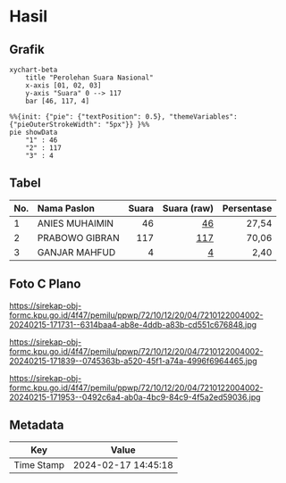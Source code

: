 # Hasil

## Grafik

```mermaid
xychart-beta
    title "Perolehan Suara Nasional"
    x-axis [01, 02, 03]
    y-axis "Suara" 0 --> 117
    bar [46, 117, 4]
```

```mermaid
%%{init: {"pie": {"textPosition": 0.5}, "themeVariables": {"pieOuterStrokeWidth": "5px"}} }%%
pie showData
    "1" : 46
    "2" : 117
    "3" : 4
```

## Tabel

| No. | Nama Paslon    | Suara | Suara (raw) | Persentase |
|:--- |:-------------- | -----:| -----------:| ----------:|
| 1   | ANIES MUHAIMIN | 46    | [46][p-1]   | 27,54      |
| 2   | PRABOWO GIBRAN | 117   | [117][p-2]  | 70,06      |
| 3   | GANJAR MAHFUD  | 4     | [4][p-3]    | 2,40       |


[p-1]: https://github.com/gigit-pemilu/pemilu-2024/blob/main/pilpres/hitung-suara/sub/72-sulawesi-tengah/sub/10-sigi/sub/12-dolo/sub/2004-soulowe/sub/002-tps/sub/paslon-1.txt
[p-2]: https://github.com/gigit-pemilu/pemilu-2024/blob/main/pilpres/hitung-suara/sub/72-sulawesi-tengah/sub/10-sigi/sub/12-dolo/sub/2004-soulowe/sub/002-tps/sub/paslon-2.txt
[p-3]: https://github.com/gigit-pemilu/pemilu-2024/blob/main/pilpres/hitung-suara/sub/72-sulawesi-tengah/sub/10-sigi/sub/12-dolo/sub/2004-soulowe/sub/002-tps/sub/paslon-3.txt

## Foto C Plano

https://sirekap-obj-formc.kpu.go.id/4f47/pemilu/ppwp/72/10/12/20/04/7210122004002-20240215-171731--6314baa4-ab8e-4ddb-a83b-cd551c676848.jpg

https://sirekap-obj-formc.kpu.go.id/4f47/pemilu/ppwp/72/10/12/20/04/7210122004002-20240215-171839--0745363b-a520-45f1-a74a-4996f6964465.jpg

https://sirekap-obj-formc.kpu.go.id/4f47/pemilu/ppwp/72/10/12/20/04/7210122004002-20240215-171953--0492c6a4-ab0a-4bc9-84c9-4f5a2ed59036.jpg


## Metadata

| Key        | Value               |
| ---------- | ------------------- |
| Time Stamp | 2024-02-17 14:45:18 |




